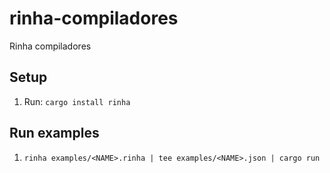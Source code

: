 # rinha-compiladores

Rinha compiladores

## Setup

1. Run: `cargo install rinha`
   
## Run examples

1. `rinha examples/<NAME>.rinha | tee examples/<NAME>.json | cargo run`